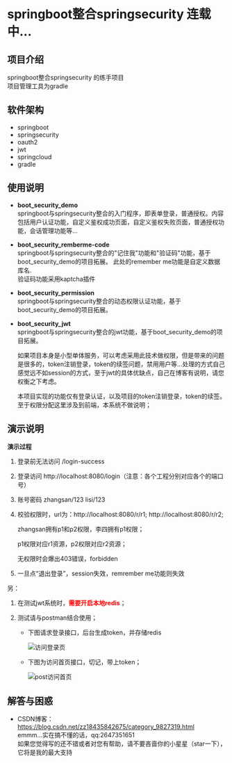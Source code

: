 # springboot整合springsecurity 连载中...

## 项目介绍

springboot整合springsecurity 的练手项目     
项目管理工具为gradle

## 软件架构

* springboot
* springsecurity
* oauth2
* jwt
* springcloud
* gradle

## 使用说明

* **boot_security_demo**    
  springboot与springsecurity整合的入门程序，即表单登录，普通授权。内容包括用户认证功能，自定义鉴权成功页面，自定义鉴权失败页面，普通授权功能，会话管理功能等...

* **boot_security_remberme-code**    
  springboot与springsecurity整合的"记住我"功能和"验证码"功能，基于boot_security_demo的项目拓展。 
  此处的remember me功能是自定义数据库名.  
  验证码功能采用kaptcha插件

* **boot_security_permission**  
  springboot与springsecurity整合的动态权限认证功能，基于boot_security_demo的项目拓展。

* **boot_security_jwt**  
  springboot与springsecurity整合的jwt功能，基于boot_security_demo的项目拓展。

  如果项目本身是小型单体服务，可以考虑采用此技术做权限，但是带来的问题是很多的，token注销登录，token的续签问题，禁用用户等...处理的方式自己感觉远不如session的方式，至于jwt的具体优缺点，自己在博客有说明，请您权衡之下考虑。

  本项目实现的功能仅有登录认证，以及项目的token注销登录，token的续签。至于权限分配这里涉及到前端，本系统不做说明；

## 演示说明

**演示过程**

1. 登录前无法访问 /login-success

2. 登录访问 http://localhost:8080/login（注意：各个工程分别对应各个的端口号）

3. 账号密码 zhangsan/123    lisi/123

4. 校验权限时，url为：http://localhost:8080/r/r1;    http://localhost:8080/r/r2;

   zhangsan拥有p1和p2权限，李四拥有p1权限；

   p1权限对应r1资源，p2权限对应r2资源；

   无权限时会爆出403错误，forbidden

5. 一旦点“退出登录”，session失效，remrember me功能则失效

另：

1. 在测试jwt系统时，<strong style="color:red;">需要开启本地redis</strong>；

2. 测试请与postman结合使用；

   * 下图请求登录接口，后台生成token，并存储redis

     ![访问登录页](https://images.weserv.nl/?url=https://i0.hdslb.com/bfs/article/0be0f0944b0bfc3013b39780e6288a78801a07c3.png)

   * 下图为访问首页接口，切记，带上token；

     ![post访问首页](https://images.weserv.nl/?url=https://i0.hdslb.com/bfs/article/0be0f0944b0bfc3013b39780e6288a78801a07c3.png)

## 解答与困惑

* CSDN博客：<a>https://blog.csdn.net/zz18435842675/category_9827319.html</a>    
  emmm...实在搞不懂的话，qq:2647351651    
  如果您觉得写的还不错或者对您有帮助，请不要吝啬你的小星星（star一下），它将是我的最大支持


